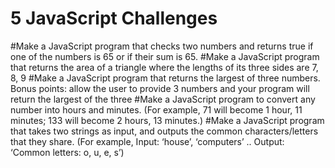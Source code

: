 # 5 JavaScript Challenges
#Make a JavaScript program that checks two numbers and returns true if one of the numbers is 65 or if their sum is 65.
#Make a JavaScript program that returns the area of a triangle where the lengths of its three sides are 7, 8, 9
#Make a JavaScript program that returns the largest of three numbers. Bonus points: allow the user to provide 3 numbers and your program will return the largest of the three
#Make a JavaScript program to convert any number into hours and minutes. (For example, 71 will become 1 hour, 11 minutes; 133 will become 2 hours, 13 minutes.)
#Make a JavaScript program that takes two strings as input, and outputs the common characters/letters that they share. (For example, Input: ‘house’, ‘computers’ .. Output: ‘Common letters: o, u, e, s’)
